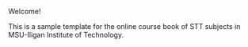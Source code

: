 Welcome! 

This is a sample template for the online course book of STT subjects in MSU-Iligan Institute of Technology.
